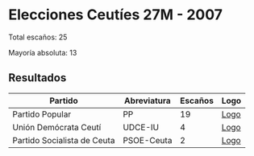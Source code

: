 # Elecciones Ceutíes 27M - 2007

Total escaños: 25

Mayoría absoluta: 13

## Resultados

| Partido | Abreviatura | Escaños | Logo |
| - | - | - | - |
| Partido Popular | PP | 19 | [Logo](https://github.com/playzzz/Pactos/blob/master/Logos/PP.jpg?raw=true)
| Unión Demócrata Ceutí | UDCE-IU | 4 | [Logo](https://github.com/playzzz/Pactos/blob/master/Logos/IU.jpg?raw=true)
| Partido Socialista de Ceuta | PSOE-Ceuta | 2 | [Logo](https://github.com/playzzz/Pactos/blob/master/Logos/PSOE.jpg?raw=true)
